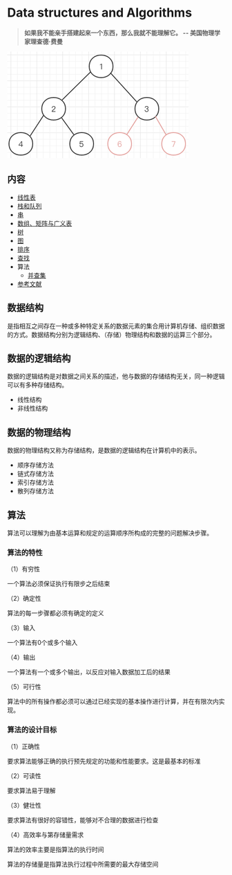 # Data structures and Algorithms

> **如果我不能亲手搭建起来一个东西，那么我就不能理解它。 -- 美国物理学家理查德·费曼**

![](.gitbook/assets/image%20%2817%29.png)

## 内容

* [线性表](xian-xing-biao/ji-ben-gai-nian.md)
* [栈和队列](zhan-he-dui-lie/zhan/)
* [串](zhan-he-dui-lie/ji-ben-gai-nian.md)
* [数组、矩阵与广义表](shu-zu-ju-zhen-yu-guang-yi-biao/ji-ben-gai-nian.md)
* [树](shu/ji-ben-gai-nian.md)
* [图](tu/ji-ben-gai-nian.md)
* [排序](pai-xu/ji-ben-gai-nian.md)
* [查找](cha-zhao/ji-ben-gai-nian.md)
* 算法
  * [并查集](suan-fa/bing-cha-ji/)
* [参考文献](can-kao-wen-xian.md)

## 数据结构

是指相互之间存在一种或多种特定关系的数据元素的集合用计算机存储、组织数据的方式。数据结构分别为逻辑结构、（存储）物理结构和数据的运算三个部分。

## 数据的逻辑结构

数据的逻辑结构是对数据之间关系的描述，他与数据的存储结构无关，同一种逻辑可以有多种存储结构。

* 线性结构
* 非线性结构

## 数据的物理结构

数据的物理结构又称为存储结构，是数据的逻辑结构在计算机中的表示。

* 顺序存储方法
* 链式存储方法
* 索引存储方法
* 散列存储方法

## 算法

算法可以理解为由基本运算和规定的运算顺序所构成的完整的问题解决步骤。

### 算法的特性

（1）有穷性

一个算法必须保证执行有限步之后结束

（2）确定性

算法的每一步骤都必须有确定的定义

（3）输入

一个算法有0个或多个输入

（4）输出

一个算法有一个或多个输出，以反应对输入数据加工后的结果

（5）可行性

算法中的所有操作都必须可以通过已经实现的基本操作进行计算，并在有限次内实现。

### 算法的设计目标

（1）正确性

要求算法能够正确的执行预先规定的功能和性能要求。这是最基本的标准

（2）可读性

要求算法易于理解

（3）健壮性

要求算法有很好的容错性，能够对不合理的数据进行检查

（4）高效率与第存储量需求

算法的效率主要是指算法的执行时间

算法的存储量是指算法执行过程中所需要的最大存储空间

